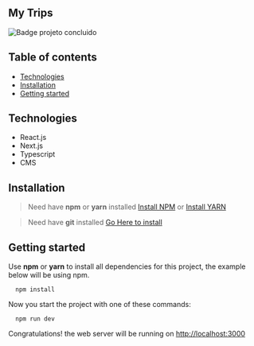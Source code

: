 ## My Trips

![Badge projeto concluido](https://img.shields.io/badge/Status-Projeto%20concluido-blue)

## Table of contents

  * [Technologies](#technologies)
  * [Installation](#installation)
  * [Getting started](#getting-started)
 
## Technologies

- React.js
- Next.js
- Typescript
- CMS

## Installation

> Need have **npm** or **yarn** installed [Install NPM](https://nodejs.org/en/) or [Install YARN](https://yarnpkg.com/)

> Need have **git** installed [Go Here to install](https://git-scm.com/downloads)

## Getting started

Use **npm** or **yarn** to install all dependencies for this project, the example below will be using npm.

```
  npm install
``` 

Now you start the project with one of these commands:

```
  npm run dev
``` 

Congratulations! the web server will be running on [http://localhost:3000](http://localhost:3000)
